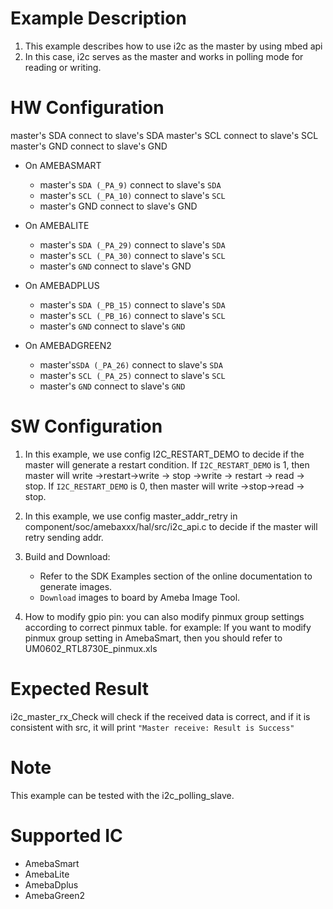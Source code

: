 # Example Description

1. This example describes how to use i2c as the master by using mbed api
2. In this case, i2c serves as the master and works in polling mode for reading or writing.

# HW Configuration

master's SDA connect to slave's SDA
master's SCL connect to slave's SCL
master's GND connect to slave's GND

* On AMEBASMART
    - master's `SDA (_PA_9)` connect to slave's `SDA`
    - master's `SCL (_PA_10)` connect to slave's `SCL`
    - master's GND connect to slave's GND

* On AMEBALITE
  - master's `SDA (_PA_29)` connect to slave's `SDA`
  - master's `SCL (_PA_30)` connect to slave's `SCL`
  - master's `GND` connect to slave's GND

* On AMEBADPLUS
  - master's `SDA (_PB_15)` connect to slave's `SDA`
  - master's `SCL (_PB_16)` connect to slave's `SCL`
  - master's `GND` connect to slave's `GND`

* On AMEBADGREEN2
  - master's`SDA (_PA_26)` connect to slave's `SDA`
  - master's `SCL (_PA_25)` connect to slave's `SCL`
  - master's `GND` connect to slave's `GND`

# SW Configuration

1. In this example, we use config I2C_RESTART_DEMO to decide if the master will generate a restart condition.
	If `I2C_RESTART_DEMO` is 1, then master will write ->restart->write -> stop ->write -> restart -> read -> stop.
	If `I2C_RESTART_DEMO` is 0, then master will write ->stop->read -> stop.

2. In this example, we use config master_addr_retry in component/soc/amebaxxx/hal/src/i2c_api.c to decide if the master will retry sending addr.

3. Build and Download:
   * Refer to the SDK Examples section of the online documentation to generate images.
   * `Download` images to board by Ameba Image Tool.

4. How to modify gpio pin:
   you can also modify pinmux group settings according to correct pinmux table.
   for example:
   	If you want to modify pinmux group setting in AmebaSmart, then you should refer to UM0602_RTL8730E_pinmux.xls

# Expected Result

i2c_master_rx_Check will check if the received data is correct, and if it is consistent with src, it will print
	`"Master receive: Result is Success"`

# Note

This example can be tested with the i2c_polling_slave.

# Supported IC

* AmebaSmart
* AmebaLite
* AmebaDplus
* AmebaGreen2